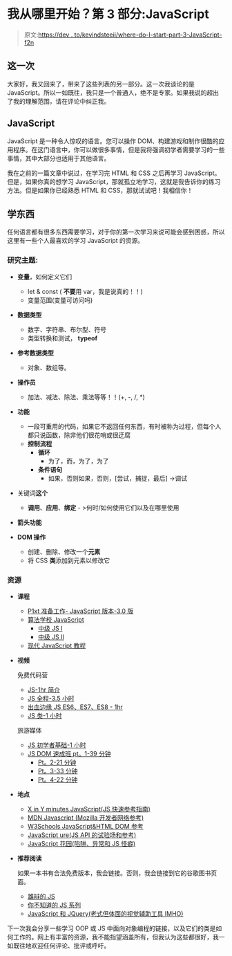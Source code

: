 # 我从哪里开始？第 3 部分:JavaScript

> 原文:[https://dev . to/kevindsteeii/where-do-I-start-part-3-JavaScript-f2n](https://dev.to/kevindsteeleii/where-do-i-start-part-3-javascript-f2n)

## [](#this-time)这一次

大家好，我又回来了，带来了这些列表的另一部分。这一次我谈论的是 JavaScript。所以一如既往，我只是一个普通人，绝不是专家。如果我说的超出了我的理解范围，请在评论中纠正我。

## [](#javascript)JavaScript

JavaScript 是一种令人惊叹的语言。您可以操作 DOM、构建游戏和制作很酷的应用程序。在这门语言中，你可以做很多事情，但是我将强调初学者需要学习的一些事情，其中大部分也适用于其他语言。

我在之前的一篇文章中说过，在学习完 HTML 和 CSS 之后再学习 JavaScript。但是，如果你真的想学习 JavaScript，那就孤立地学习，这就是我告诉你的练习方法。但是如果你已经熟悉 HTML 和 CSS，那就试试吧！我相信你！

## [](#things-to-learn)学东西

任何语言都有很多东西需要学习，对于你的第一次学习来说可能会感到困惑，所以这里有一些个人最喜欢的学习 JavaScript 的资源。

### [](#topics-to-study)研究主题:

*   **变量**，如何定义它们
    *   let & const ( **不要**用 var，我是说真的！！)
    *   变量范围(变量可访问吗)
*   **数据类型**
    *   数字、字符串、布尔型、符号
    *   类型转换和测试， **typeof**
*   **参考数据类型**
    *   对象、数组等。
*   **操作员**
    *   加法、减法、除法、乘法等等！！(+, -, /, *)
*   **功能**
    *   一段可重用的代码，如果它不返回任何东西，有时被称为过程，但每个人都只说函数，除非他们很花哨或很迂腐
    *   **控制流程**
        *   **循环**
            *   为了，而，为了，为了
        *   **条件语句**
            *   如果，否则如果，否则，[尝试，捕捉，最后] ->调试
*   关键词**这个**
    *   **调用**、**应用**、**绑定** - >何时/如何使用它们以及在哪里使用
*   **箭头功能**

*   **DOM 操作**

    *   创建、删除、修改一个**元素**
    *   将 CSS **类**添加到元素以修改它

### [](#resources)资源

*   **课程**
    *   [P1xt 准备工作- JavaScript 版本-3.0 版](https://github.com/P1xt/p1xt-guides/blob/master/job-ready-javascript-edition-3.0.md)
    *   [算法学校 JavaScript](https://www.rithmschool.com/courses/javascript)
        *   [中级 JS I](https://www.rithmschool.com/courses/intermediate-javascript)
        *   [中级 JS II](https://www.rithmschool.com/courses/advanced-javascript-part-2)
    *   [现代 JavaScript 教程](https://javascript.info/)
*   **视频**

    免费代码营

    *   [JS-1hr 简介](https://www.youtube.com/watch?v=_y9oxzTGERs)
    *   [JS 全程-3.5 小时](https://www.youtube.com/watch?v=PkZNo7MFNFg)
    *   [出血边缘 JS ES6、ES7、ES8 - 1hr](https://www.youtube.com/watch?v=nZ1DMMsyVyI)
    *   [JS 类-1 小时](https://www.youtube.com/watch?v=2ZphE5HcQPQ)

    旅游媒体

    *   [JS 初学者基础-1 小时](https://www.youtube.com/watch?v=vEROU2XtPR8)
    *   [JS DOM 速成班 pt。1-39 分钟](https://www.youtube.com/watch?v=0ik6X4DJKCc)
        *   [Pt。2-21 分钟](https://www.youtube.com/watch?v=mPd2aJXCZ2g&t=3s)
        *   [Pt。3-33 分钟](https://www.youtube.com/watch?v=wK2cBMcDTss&t=3s)
        *   [Pt。4-22 分钟](https://www.youtube.com/watch?v=i37KVt_IcXw&t=3s)
*   **地点**

    *   [X in Y minutes JavaScript(JS 快速参考指南)](https://learnxinyminutes.com/docs/javascript/)
    *   [MDN Javascript (Mozilla 开发者网络参考)](https://developer.mozilla.org/en-US/docs/Web/JavaScript)
    *   [W3Schools JavaScript&HTML DOM 参考](https://www.w3schools.com/jsref/default.asp)
    *   [JavaScript ure(JS API 的试验场和参考)](https://www.javascripture.com/)
    *   [JavaScript 花园(陷阱、异常和 JS 怪癖)](http://bonsaiden.github.io/JavaScript-Garden/)
*   **推荐阅读**

    如果一本书有合法免费版本，我会链接。否则，我会链接到它的谷歌图书页面。

    *   [雄辩的 JS](https://eloquentjavascript.net/)
    *   [你不知道的 JS 系列](https://github.com/getify/You-Dont-Know-JS)
    *   [JavaScript 和 JQuery(老式但体面的视觉辅助工具 IMHO)](https://books.google.com/books/about/JavaScript_and_JQuery.html?id=LpctBAAAQBAJ)

下一次我会分享一些学习 OOP 或 JS 中面向对象编程的链接，以及它们的类是如何工作的。网上有丰富的资源，我不能指望涵盖所有，但我认为这些都很好，我一如既往地欢迎任何评论、批评或呼吁。